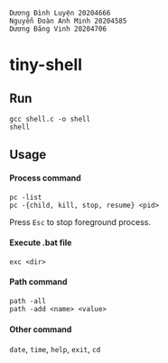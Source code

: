 ```
Dương Đình Luyện 20204666
Nguyễn Đoàn Anh Minh 20204585
Dương Đăng Vinh 20204706
```
# tiny-shell
## Run
```
gcc shell.c -o shell
shell
```
## Usage
#### Process command
```
pc -list
pc -{child, kill, stop, resume} <pid>
```
Press `Esc` to stop foreground process.
#### Execute .bat file
```
exc <dir>
```
#### Path command
```
path -all
path -add <name> <value>
```
#### Other command
`date`, `time`, `help`, `exit`, `cd`
